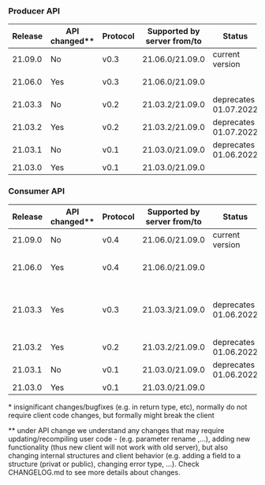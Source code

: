 ### Producer API

| Release      | API changed\*\* |  Protocol | Supported by server from/to | Status              |Comment|
| ------------ | ----------- | -------- | ------------------------- | --------------------- | ------- |
| 21.09.0      | No          |  v0.3     | 21.06.0/21.09.0           | current version              ||
| 21.06.0      | Yes         |  v0.3     | 21.06.0/21.09.0           |                              |arbitrary characters|
| 21.03.3      | No          |  v0.2     | 21.03.2/21.09.0           | deprecates 01.07.2022        |bugfix in server|
| 21.03.2      | Yes         |  v0.2     | 21.03.2/21.09.0           | deprecates 01.07.2022        |bugfixes, add delete_stream|
| 21.03.1      | No          |  v0.1     | 21.03.0/21.09.0           | deprecates 01.06.2022   |bugfix in server|
| 21.03.0      | Yes         |  v0.1     | 21.03.0/21.09.0           |                 |          |

### Consumer API

| Release      | API changed\*\* |  Protocol | Supported by server from/to | Status         |Comment|
| ------------ | ----------- | --------- | ------------------------- | ---------------- | ------- |
| 21.09.0      | No         |  v0.4      | 21.06.0/21.09.0           | current version  | |
| 21.06.0      | Yes         |  v0.4     | 21.06.0/21.09.0           |   |arbitrary characters, bugfixes |
| 21.03.3      | Yes         |  v0.3     | 21.03.3/21.09.0           | deprecates 01.06.2022  |bugfix in server, error type for dublicated ack|
| 21.03.2      | Yes         |  v0.2     | 21.03.2/21.09.0           | deprecates 01.06.2022  |bugfixes, add delete_stream|
| 21.03.1      | No          |  v0.1     | 21.03.0/21.09.0           | deprecates 01.06.2022       |bugfix in server|
| 21.03.0      | Yes         |  v0.1     | 21.03.0/21.09.0           |                  |        |

\* insignificant changes/bugfixes (e.g. in return type, etc), normally do not require client code changes, but formally might break the client

\*\* under API change we understand any changes that may require updating/recompiling user code -
(e.g. parameter rename ,...),
adding new functionality (thus new client will not work with old server),
but also changing internal structures and client behavior (e.g. adding a field to a structure (privat or public), changing error type, ...).
Check CHANGELOG.md to see more details about changes.   